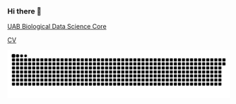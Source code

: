### Hi there 👋

[UAB Biological Data Science Core](https://github.com/U-BDS)

<!--
<div class="sd-container-fluid sd-sphinx-override sd-mb-4 docutils">
<div class="sd-row docutils">
<div class="sd-col sd-d-flex-column sd-col-1 sd-col-xs-1 sd-col-sm-1 sd-col-md-1 sd-col-lg-1 sd-border-1 docutils">
<a href="https://www.researchgate.net/profile/Nilesh-Kumar-14?ev=hdr_xprf">
<img src="https://upload.wikimedia.org/wikipedia/commons/5/5e/ResearchGate_icon_SVG.svg" alt="RG" width="40" height="40">
</a>
</div>
<div class="sd-col sd-d-flex-column sd-col-3 sd-col-xs-3 sd-col-sm-3 sd-col-md-3 sd-col-lg-3 sd-border-1 docutils">
<a href="https://www.linkedin.com/in/nileshkumariiita/">
<img src="https://upload.wikimedia.org/wikipedia/commons/0/01/LinkedIn_Logo.svg" alt="Ln" width="150" height="40">
</a>
</div>
<div class="sd-col sd-d-flex-column sd-col-1 sd-col-xs-1 sd-col-sm-1 sd-col-md-1 sd-col-lg-1 sd-border-1 docutils">
<a href="https://scholar.google.com/citations?user=-O9gvy8AAAAJ&amp;hl=en">
<img src="https://upload.wikimedia.org/wikipedia/commons/c/c7/Google_Scholar_logo.svg" alt="GS" width="40" height="40">
</a>
</div>
<div class="sd-col sd-d-flex-column sd-col-1 sd-col-xs-1 sd-col-sm-1 sd-col-md-1 sd-col-lg-1 sd-border-1 docutils">
<a href="https://orcid.org/0000-0001-6095-7902">
<img src="https://upload.wikimedia.org/wikipedia/commons/0/06/ORCID_iD.svg" alt="GS" width="40" height="45">
</a>
</div>
<div class="sd-col sd-d-flex-column sd-col-1 sd-col-xs-1 sd-col-sm-1 sd-col-md-1 sd-col-lg-1 sd-border-1 docutils">
<a href="https://twitter.com/nilesh_uab">
<img src="https://upload.wikimedia.org/wikipedia/commons/4/4f/Twitter-logo.svg" alt="TW" width="40" height="40">
</a>
</div>
</div>
</div>
-->

[CV](https://nilesh-iiita.github.io/intro.html)

<picture>
  <source media="(prefers-color-scheme: dark)" srcset="https://raw.githubusercontent.com/nilesh-iiita/nilesh-iiita/output/github-contribution-grid-snake-dark.svg" />
  <source media="(prefers-color-scheme: light)" srcset="https://raw.githubusercontent.com/nilesh-iiita/nilesh-iiita/output/github-contribution-grid-snake.svg" />
  <img alt="github-snake" src="github-snake.svg" />
</picture>

<!--
**nilesh-iiita/nilesh-iiita** is a ✨ _special_ ✨ repository because its `README.md` (this file) appears on your GitHub profile.

Here are some ideas to get you started:

- 🔭 I’m currently working on ...
- 🌱 I’m currently learning ...
- 👯 I’m looking to collaborate on ...
- 🤔 I’m looking for help with ...
- 💬 Ask me about ...
- 📫 How to reach me: ...
- 😄 Pronouns: ...
- ⚡ Fun fact: ...
-->

